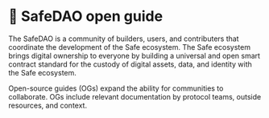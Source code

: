 # 🔰 SafeDAO open guide

The SafeDAO is a community of builders, users, and contributers that coordinate the development of the Safe ecosystem.  The Safe ecosystem brings digital ownership to everyone by building a universal and open smart contract standard for the custody of digital assets, data, and identity with the Safe ecosystem.

Open-source guides (OGs) expand the ability for communities to collaborate. OGs include relevant documentation by protocol teams, outside resources, and context.
